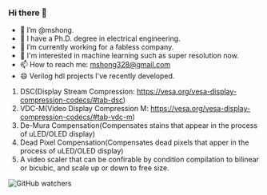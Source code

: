 ### Hi there 👋

- 👯 I’m @mshong.
- 🌱 I have a Ph.D. degree in electrical engineering.
- 🔭 I’m currently working for a fabless company.
- 🤔 I'm interested in machine learning such as super resolution now.
- 📫 How to reach me: mshong328@gmail.com
- 😄 Verilog hdl projects I've recently developed.
1. DSC(Display Stream Compression: https://vesa.org/vesa-display-compression-codecs/#tab-dsc)
2. VDC-M(Video Display Compression M: https://vesa.org/vesa-display-compression-codecs/#tab-vdc-m)
3. De-Mura Compensation(Compensates stains that appear in the process of uLED/OLED display)
4. Dead Pixel Compensation(Compensates dead pixels that apper in the process of uLED/OLED display)
5. A video scaler that can be confirable by condition compilation to bilinear or bicubic, and scale up or down to free size.

![GitHub watchers](https://img.shields.io/github/watchers/mshong/mshong?style=social)
